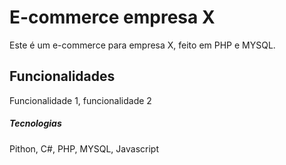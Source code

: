# E-commerce empresa X

Este é um e-commerce para empresa X, feito em PHP e MYSQL.

## Funcionalidades

Funcionalidade 1, funcionalidade 2

##### Tecnologias

Pithon, C#, PHP, MYSQL, Javascript